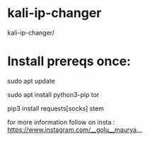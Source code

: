 # kali-ip-changer
kali-ip-changer/ 
# Install prereqs once:

sudo apt update

sudo apt install python3-pip tor

pip3 install requests[socks] stem




for more information follow on insta : https://www.instagram.com/__golu__maurya__
